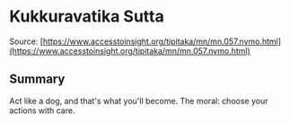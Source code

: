 # Kukkuravatika Sutta

Source: [https://www.accesstoinsight.org/tipitaka/mn/mn.057.nymo.html](https://www.accesstoinsight.org/tipitaka/mn/mn.057.nymo.html)

## Summary
Act like a dog, and that's what you'll become. The moral: choose your actions with care.